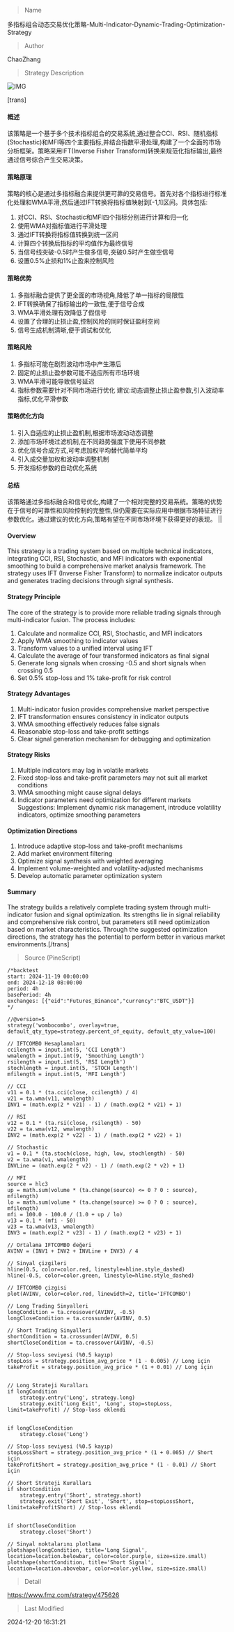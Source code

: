
> Name

多指标组合动态交易优化策略-Multi-Indicator-Dynamic-Trading-Optimization-Strategy

> Author

ChaoZhang

> Strategy Description

![IMG](https://www.fmz.com/upload/asset/10acd69a0a59a9c3615.png)

[trans]
#### 概述
该策略是一个基于多个技术指标组合的交易系统,通过整合CCI、RSI、随机指标(Stochastic)和MFI等四个主要指标,并结合指数平滑处理,构建了一个全面的市场分析框架。策略采用IFT(Inverse Fisher Transform)转换来规范化指标输出,最终通过信号综合产生交易决策。

#### 策略原理
策略的核心是通过多指标融合来提供更可靠的交易信号。首先对各个指标进行标准化处理和WMA平滑,然后通过IFT转换将指标值映射到[-1,1]区间。具体包括:
1. 对CCI、RSI、Stochastic和MFI四个指标分别进行计算和归一化
2. 使用WMA对指标值进行平滑处理
3. 通过IFT转换将指标值转换到统一区间
4. 计算四个转换后指标的平均值作为最终信号
5. 当信号线突破-0.5时产生做多信号,突破0.5时产生做空信号
6. 设置0.5%止损和1%止盈来控制风险

#### 策略优势
1. 多指标融合提供了更全面的市场视角,降低了单一指标的局限性
2. IFT转换确保了指标输出的一致性,便于信号合成
3. WMA平滑处理有效降低了假信号
4. 设置了合理的止损止盈,控制风险的同时保证盈利空间
5. 信号生成机制清晰,便于调试和优化

#### 策略风险
1. 多指标可能在剧烈波动市场中产生滞后
2. 固定的止损止盈参数可能不适应所有市场环境
3. WMA平滑可能导致信号延迟
4. 指标参数需要针对不同市场进行优化
建议:动态调整止损止盈参数,引入波动率指标,优化平滑参数

#### 策略优化方向
1. 引入自适应的止损止盈机制,根据市场波动动态调整
2. 添加市场环境过滤机制,在不同趋势强度下使用不同参数
3. 优化信号合成方式,可考虑加权平均替代简单平均
4. 引入成交量加权和波动率调整机制
5. 开发指标参数的自动优化系统

#### 总结
该策略通过多指标融合和信号优化,构建了一个相对完整的交易系统。策略的优势在于信号的可靠性和风险控制的完整性,但仍需要在实际应用中根据市场特征进行参数优化。通过建议的优化方向,策略有望在不同市场环境下获得更好的表现。 || 

#### Overview
This strategy is a trading system based on multiple technical indicators, integrating CCI, RSI, Stochastic, and MFI indicators with exponential smoothing to build a comprehensive market analysis framework. The strategy uses IFT (Inverse Fisher Transform) to normalize indicator outputs and generates trading decisions through signal synthesis.

#### Strategy Principle
The core of the strategy is to provide more reliable trading signals through multi-indicator fusion. The process includes:
1. Calculate and normalize CCI, RSI, Stochastic, and MFI indicators
2. Apply WMA smoothing to indicator values
3. Transform values to a unified interval using IFT
4. Calculate the average of four transformed indicators as final signal
5. Generate long signals when crossing -0.5 and short signals when crossing 0.5
6. Set 0.5% stop-loss and 1% take-profit for risk control

#### Strategy Advantages
1. Multi-indicator fusion provides comprehensive market perspective
2. IFT transformation ensures consistency in indicator outputs
3. WMA smoothing effectively reduces false signals
4. Reasonable stop-loss and take-profit settings
5. Clear signal generation mechanism for debugging and optimization

#### Strategy Risks
1. Multiple indicators may lag in volatile markets
2. Fixed stop-loss and take-profit parameters may not suit all market conditions
3. WMA smoothing might cause signal delays
4. Indicator parameters need optimization for different markets
Suggestions: Implement dynamic risk management, introduce volatility indicators, optimize smoothing parameters

#### Optimization Directions
1. Introduce adaptive stop-loss and take-profit mechanisms
2. Add market environment filtering
3. Optimize signal synthesis with weighted averaging
4. Implement volume-weighted and volatility-adjusted mechanisms
5. Develop automatic parameter optimization system

#### Summary
The strategy builds a relatively complete trading system through multi-indicator fusion and signal optimization. Its strengths lie in signal reliability and comprehensive risk control, but parameters still need optimization based on market characteristics. Through the suggested optimization directions, the strategy has the potential to perform better in various market environments.[/trans]



> Source (PineScript)

``` pinescript
/*backtest
start: 2024-11-19 00:00:00
end: 2024-12-18 08:00:00
period: 4h
basePeriod: 4h
exchanges: [{"eid":"Futures_Binance","currency":"BTC_USDT"}]
*/

//@version=5
strategy('wombocombo', overlay=true, default_qty_type=strategy.percent_of_equity, default_qty_value=100)

// IFTCOMBO Hesaplamaları
ccilength = input.int(5, 'CCI Length')
wmalength = input.int(9, 'Smoothing Length')
rsilength = input.int(5, 'RSI Length')
stochlength = input.int(5, 'STOCH Length')
mfilength = input.int(5, 'MFI Length')

// CCI
v11 = 0.1 * (ta.cci(close, ccilength) / 4)
v21 = ta.wma(v11, wmalength)
INV1 = (math.exp(2 * v21) - 1) / (math.exp(2 * v21) + 1)

// RSI
v12 = 0.1 * (ta.rsi(close, rsilength) - 50)
v22 = ta.wma(v12, wmalength)
INV2 = (math.exp(2 * v22) - 1) / (math.exp(2 * v22) + 1)

// Stochastic
v1 = 0.1 * (ta.stoch(close, high, low, stochlength) - 50)
v2 = ta.wma(v1, wmalength)
INVLine = (math.exp(2 * v2) - 1) / (math.exp(2 * v2) + 1)

// MFI
source = hlc3
up = math.sum(volume * (ta.change(source) <= 0 ? 0 : source), mfilength)
lo = math.sum(volume * (ta.change(source) >= 0 ? 0 : source), mfilength)
mfi = 100.0 - 100.0 / (1.0 + up / lo)
v13 = 0.1 * (mfi - 50)
v23 = ta.wma(v13, wmalength)
INV3 = (math.exp(2 * v23) - 1) / (math.exp(2 * v23) + 1)

// Ortalama IFTCOMBO değeri
AVINV = (INV1 + INV2 + INVLine + INV3) / 4

// Sinyal çizgileri
hline(0.5, color=color.red, linestyle=hline.style_dashed)
hline(-0.5, color=color.green, linestyle=hline.style_dashed)

// IFTCOMBO çizgisi
plot(AVINV, color=color.red, linewidth=2, title='IFTCOMBO')

// Long Trading Sinyalleri
longCondition = ta.crossover(AVINV, -0.5) 
longCloseCondition = ta.crossunder(AVINV, 0.5) 

// Short Trading Sinyalleri
shortCondition = ta.crossunder(AVINV, 0.5) 
shortCloseCondition = ta.crossover(AVINV, -0.5) 

// Stop-loss seviyesi (%0.5 kayıp)
stopLoss = strategy.position_avg_price * (1 - 0.005) // Long için
takeProfit = strategy.position_avg_price * (1 + 0.01) // Long için


// Long Strateji Kuralları
if longCondition
    strategy.entry('Long', strategy.long)
    strategy.exit('Long Exit', 'Long', stop=stopLoss, limit=takeProfit) // Stop-loss eklendi


if longCloseCondition
    strategy.close('Long')

// Stop-loss seviyesi (%0.5 kayıp)
stopLossShort = strategy.position_avg_price * (1 + 0.005) // Short için
takeProfitShort = strategy.position_avg_price * (1 - 0.01) // Short için

// Short Strateji Kuralları
if shortCondition
    strategy.entry('Short', strategy.short)
    strategy.exit('Short Exit', 'Short', stop=stopLossShort, limit=takeProfitShort) // Stop-loss eklendi


if shortCloseCondition
    strategy.close('Short')

// Sinyal noktalarını plotlama
plotshape(longCondition, title='Long Signal', location=location.belowbar, color=color.purple, size=size.small)
plotshape(shortCondition, title='Short Signal', location=location.abovebar, color=color.yellow, size=size.small)
```

> Detail

https://www.fmz.com/strategy/475626

> Last Modified

2024-12-20 16:31:21
